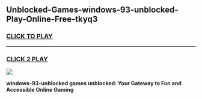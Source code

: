 
## Unblocked-Games-windows-93-unblocked-Play-Online-Free-tkyq3
<h3>
<a href="https://premium76.site?title=windows-93-unblocked&ref=26A">CLICK TO PLAY</a></h3>
<hr>

<h3>
<a href="https://premium76.site?title=windows-93-unblocked&ref=26A">CLICK 2 PLAY</a>
  
</h3>

<a href="https://premium76.site?title=windows-93-unblocked&ref=26A"><img src="https://clearcache.store/games.png"></a>


**windows-93-unblocked games unblocked: Your Gateway to Fun and Accessible Online Gaming**
